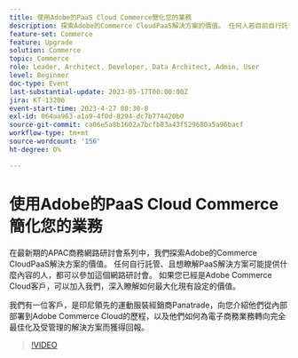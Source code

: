 ```yaml
---
title: 使用Adobe的PaaS Cloud Commerce簡化您的業務
description: 探索Adobe的Commerce CloudPaaS解決方案的價值。 任何人若目前自行託管，且想瞭解PaaS解決方案能提供哪些功能，便可參加此網路研討會。
feature-set: Commerce
feature: Upgrade
solution: Commerce
topic: Commerce
role: Leader, Architect, Developer, Data Architect, Admin, User
level: Beginner
doc-type: Event
last-substantial-update: 2023-05-17T00:00:00Z
jira: KT-13206
event-start-time: 2023-4-27 08:30-8
exl-id: 064aa963-a1a9-4f0d-8294-dc7b774420b0
source-git-commit: ca06e5a8b1602a7bcfb83a43f529680a5a96bacf
workflow-type: tm+mt
source-wordcount: '156'
ht-degree: 0%

---
```


# 使用Adobe的PaaS Cloud Commerce簡化您的業務

在最新期的APAC商務網路研討會系列中，我們探索Adobe的Commerce CloudPaaS解決方案的價值。 任何自行託管、且想瞭解PaaS解決方案可能提供什麼內容的人，都可以參加這個網路研討會。 如果您已經是Adobe Commerce Cloud客戶，可以加入我們，深入瞭解如何最大化現有設定的價值。

我們有一位客戶，是印尼領先的運動服裝經銷商Panatrade，向您介紹他們從內部部署到Adobe Commerce Cloud的歷程，以及他們如何為電子商務業務轉向完全最佳化及受管理的解決方案而獲得回報。

>[!VIDEO](https://video.tv.adobe.com/v/3419132/?learn=on)
